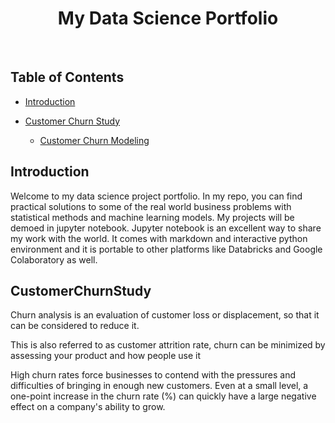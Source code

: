 <h1 align="center"> My Data Science Portfolio </h1> <br>

## Table of Contents
- [Introduction](#introduction)

- [Customer Churn Study](#customerchurnstudy)
  - [Customer Churn Modeling](https://github.com/ridhoarahman/RidhoAR-Portfolio/tree/main/Churn%20Modeling)

## Introduction
Welcome to my data science project portfolio. In my repo, you can find practical solutions to some of the real world business problems with statistical methods and machine learning models. My projects will be demoed in jupyter notebook. Jupyter notebook is an excellent way to share my work with the world. It comes with markdown and interactive python environment and it is portable to other platforms like Databricks and Google Colaboratory as well.

## CustomerChurnStudy

Churn analysis is an evaluation of customer loss or displacement, so that it can be considered to reduce it.

This is also referred to as customer attrition rate, churn can be minimized by assessing your product and how people use it

High churn rates force businesses to contend with the pressures and difficulties of bringing in enough new customers. Even at a small level, a one-point increase in the churn rate (%) can quickly have a large negative effect on a company's ability to grow.
